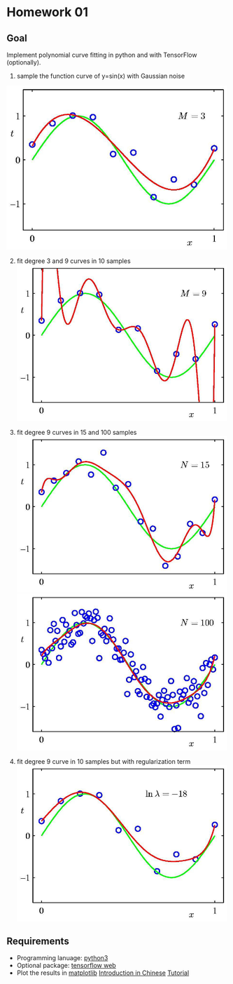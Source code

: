 # Homework 01

## Goal

Implement polynomial curve fitting in python and with TensorFlow (optionally).

1. sample the function curve of y=sin(x) with Gaussian noise 

![Fig 1.](img/curve-fitting-d3.png)

2. fit degree 3 and 9 curves in 10 samples 
![Fig 2.](img/curve-fitting-d9.png)

3. fit degree 9 curves in 15 and 100 samples  
![Fig 3.](img/curve-fitting-d9s15.png)
![Fig 4.](img/curve-fitting-d9s100.png)

4. fit degree 9 curve in 10 samples but with regularization term 
![Fig 5.](img/curve-fitting-d9s10r.png)

## Requirements

+ Programming lanuage: [python3](https://docs.python.org/3/tutorial/)
+ Optional package: [tensorflow web](https://www.tensorflow.org/)
+ Plot the results in [matplotlib](http://matplotlib.org/) [Introduction in Chinese](http://www.ibm.com/developerworks/cn/linux/l-matplotlib/index.html) [Tutorial](http://www.ast.uct.ac.za/~sarblyth/pythonGuide/PythonPlottingBeginnersGuide.pdf)

